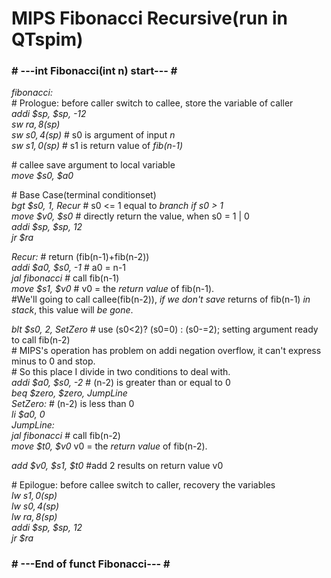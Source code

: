 # MIPS Fibonacci Recursive(run in QTspim)
### \# ---int Fibonacci(int n) start--- \#  
*fibonacci:*  
\# Prologue: before caller switch to callee, store the variable of caller   
 *addi $sp, $sp, -12*  
 *sw $ra, 8($sp)*  
 *sw $s0, 4($sp)* \# s0 is argument of input *n*  
 *sw $s1, 0($sp)* \# s1 is return value of *fib(n-1)*  
 
\# callee save argument to local variable    
 *move $s0, $a0*
  
\# Base Case(terminal conditionset)  
 *bgt $s0, 1, Recur* \# s0 <= 1 equal to *branch if s0 > 1*    
 *move $v0, $s0* \# directly return the value, when s0 = 1 | 0   
 *addi $sp, $sp, 12*  
 *jr $ra*  
  
*Recur:* \# return (fib(n-1)+fib(n-2))  
 *addi $a0, $s0, -1* \# a0 = n-1  
 *jal fibonacci* \# call fib(n-1)  
 *move $s1, $v0* \# v0 = the *return value* of fib(n-1).  
\#We'll going to call callee(fib(n-2)), *if we don't save* returns of fib(n-1) *in stack*, this value will *be gone*.     
 
 *blt $s0, 2, SetZero* \# use (s0<2)? (s0=0) : (s0-=2); setting argument ready to call fib(n-2)  
\# MIPS's operation has problem on addi negation overflow, it can't express minus to 0 and stop.  
\# So this place I divide in two conditions to deal with.    
 *addi $a0, $s0, -2* \# (n-2) is greater than or equal to 0  
 *beq $zero, $zero, JumpLine*   
 *SetZero:* \# (n-2) is less than 0  
 *li $a0, 0*  
 *JumpLine:*  
 *jal fibonacci* \# call fib(n-2)  
 *move $t0, $v0* v0 = the *return value* of fib(n-2).    
 
 *add $v0, $s1, $t0* \#add 2 results on return value v0 
 
\# Epilogue: before callee switch to caller, recovery the variables  
 *lw $s1, 0($sp)*  
 *lw $s0, 4($sp)*  
 *lw $ra, 8($sp)*  
 *addi $sp, $sp, 12*  
 *jr $ra*  
### \# ---End of funct Fibonacci--- \# 